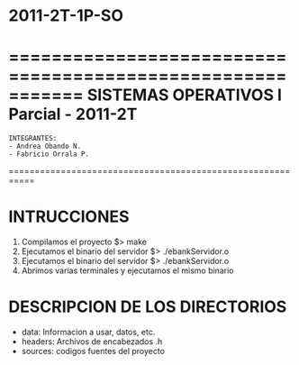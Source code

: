 2011-2T-1P-SO
=============

===========================================================
  	SISTEMAS OPERATIVOS
		I Parcial - 2011-2T
===========================================================
    INTEGRANTES:
    - Andrea Obando N.
    - Fabricio Orrala P.
===========================================================

INTRUCCIONES
===========================================================
  1) Compilamos el proyecto
      $> make
  2) Ejecutamos el binario del servidor
      $> ./ebankServidor.o
  3) Ejecutamos el binario del servidor
      $> ./ebankServidor.o
  4) Abrimos varias terminales y ejecutamos el mismo binario


DESCRIPCION DE LOS DIRECTORIOS
===========================================================
  - data: Informacion a usar, datos, etc.
  - headers: Archivos de encabezados .h
  - sources: codigos fuentes del proyecto